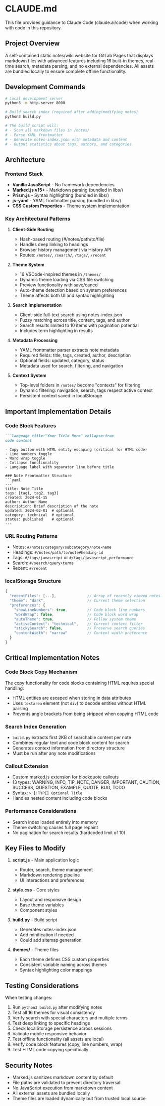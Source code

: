 # CLAUDE.md

This file provides guidance to Claude Code (claude.ai/code) when working with code in this repository.

## Project Overview

A self-contained static notes/wiki website for GitLab Pages that displays markdown files with advanced features including 16 built-in themes, real-time search, metadata parsing, and no external dependencies. All assets are bundled locally to ensure complete offline functionality.

## Development Commands

```bash
# Local development server
python3 -m http.server 8000

# Build search index (required after adding/modifying notes)
python3 build.py

# The build script will:
# - Scan all markdown files in /notes/
# - Parse YAML frontmatter
# - Generate notes-index.json with metadata and content
# - Output statistics about tags, authors, and categories
```

## Architecture

### Frontend Stack
- **Vanilla JavaScript** - No framework dependencies
- **Marked.js v15+** - Markdown parsing (bundled in libs/)
- **Prism.js** - Syntax highlighting (bundled in libs/)
- **js-yaml** - YAML frontmatter parsing (bundled in libs/)
- **CSS Custom Properties** - Theme system implementation

### Key Architectural Patterns

1. **Client-Side Routing**
   - Hash-based routing (#/notes/path/to/file)
   - Handles deep linking to headings
   - Browser history management via History API
   - Routes: `/notes/`, `/search/`, `/tags/`, `/recent`

2. **Theme System**
   - 16 VSCode-inspired themes in `/themes/`
   - Dynamic theme loading via CSS file switching
   - Preview functionality with save/cancel
   - Auto-theme detection based on system preferences
   - Theme affects both UI and syntax highlighting

3. **Search Implementation**
   - Client-side full-text search using notes-index.json
   - Fuzzy matching across title, content, tags, and author
   - Search results limited to 10 items with pagination potential
   - Includes term highlighting in results

4. **Metadata Processing**
   - YAML frontmatter parser extracts note metadata
   - Required fields: title, tags, created, author, description
   - Optional fields: updated, category, status
   - Metadata used for search, filtering, and navigation

5. **Context System**
   - Top-level folders in `/notes/` become "contexts" for filtering
   - Dynamic filtering: navigation, search, tags respect active context
   - Persistent context saved in localStorage

## Important Implementation Details

### Code Block Features
```markdown
```language title:"Your Title Here" collapse:true
code content
```
```
- Copy button with HTML entity escaping (critical for HTML code)
- Line numbers toggle
- Word wrap toggle
- Collapse functionality
- Language label with separator line before title

### Note Frontmatter Structure
```yaml
---
title: Note Title
tags: [tag1, tag2, tag3]
created: 2024-01-15
author: Author Name
description: Brief description of the note
updated: 2024-02-01  # optional
category: technical  # optional
status: published    # optional
---
```

### URL Routing Patterns
- Notes: `#/notes/category/subcategory/note-name`
- Headings: `#/notes/path/to/note#heading-id`
- Tags: `#/tags/javascript` or `#/tags/javascript,performance`
- Search: `#/search/query+terms`
- Recent: `#/recent`

### localStorage Structure
```javascript
{
  "recentFiles": [...],              // Array of recently viewed notes
  "theme": "dark",                   // Current theme selection
  "preferences": {
    "showLineNumbers": true,         // Code block line numbers
    "wordWrap": false,               // Code block word wrap
    "autoTheme": true,               // Follow system theme
    "activeContext": "technical",    // Current context filter
    "stickySearch": false,           // Preserve search queries
    "contentWidth": "narrow"         // Content width preference
  }
}
```

## Critical Implementation Notes

### Code Block Copy Mechanism
The copy functionality for code blocks containing HTML requires special handling:
- HTML entities are escaped when storing in data attributes
- Uses `textarea` element (not `div`) to decode entities without HTML parsing
- Prevents angle brackets from being stripped when copying HTML code

### Search Index Generation
- `build.py` extracts first 2KB of searchable content per note
- Combines regular text and code block content for search
- Generates context information from directory structure
- Must be run after any note modifications

### Callout Extension
- Custom marked.js extension for blockquote callouts
- 13 types: WARNING, INFO, TIP, NOTE, DANGER, IMPORTANT, CAUTION, SUCCESS, QUESTION, EXAMPLE, QUOTE, BUG, TODO
- Syntax: `> [!TYPE] Optional Title`
- Handles nested content including code blocks

### Performance Considerations
- Search index loaded entirely into memory
- Theme switching causes full page repaint
- No pagination for search results (hardcoded limit of 10)

## Key Files to Modify

1. **script.js** - Main application logic
   - Router, search, theme management
   - Markdown rendering pipeline
   - UI interactions and preferences

2. **style.css** - Core styles
   - Layout and responsive design
   - Base theme variables
   - Component styles

3. **build.py** - Build script
   - Generates notes-index.json
   - Add minification if needed
   - Could add sitemap generation

4. **themes/** - Theme files
   - Each theme defines CSS custom properties
   - Consistent variable naming across themes
   - Syntax highlighting color mappings

## Testing Considerations

When testing changes:
1. Run `python3 build.py` after modifying notes
2. Test all 16 themes for visual consistency
3. Verify search with special characters and multiple terms
4. Test deep linking to specific headings
5. Check localStorage persistence across sessions
6. Validate mobile responsive behavior
7. Test offline functionality (all assets are local)
8. Verify code block features (copy, line numbers, wrap)
9. Test HTML code copying specifically

## Security Notes

- Marked.js sanitizes markdown content by default
- File paths are validated to prevent directory traversal
- No JavaScript execution from markdown content
- All external assets are bundled locally
- Theme files are loaded dynamically but from trusted local source